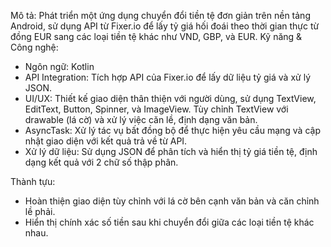 Mô tả: Phát triển một ứng dụng chuyển đổi tiền tệ đơn giản trên nền tảng Android, sử dụng API từ Fixer.io để lấy tỷ giá hối đoái theo thời gian thực từ đồng EUR sang các loại tiền tệ khác như VND, GBP, và EUR.
Kỹ năng & Công nghệ:
  -  Ngôn ngữ: Kotlin
  -  API Integration: Tích hợp API của Fixer.io để lấy dữ liệu tỷ giá và xử lý JSON.
  -  UI/UX: Thiết kế giao diện thân thiện với người dùng, sử dụng TextView, EditText, Button, Spinner, và ImageView. Tùy chỉnh TextView với drawable (lá cờ) và xử lý việc căn lề, định dạng văn bản.
  -  AsyncTask: Xử lý tác vụ bất đồng bộ để thực hiện yêu cầu mạng và cập nhật giao diện với kết quả trả về từ API.
  -  Xử lý dữ liệu: Sử dụng JSON để phân tích và hiển thị tỷ giá tiền tệ, định dạng kết quả với 2 chữ số thập phân.

Thành tựu:
  -  Hoàn thiện giao diện tùy chỉnh với lá cờ bên cạnh văn bản và căn chỉnh lề phải.
  -  Hiển thị chính xác số tiền sau khi chuyển đổi giữa các loại tiền tệ khác nhau.
